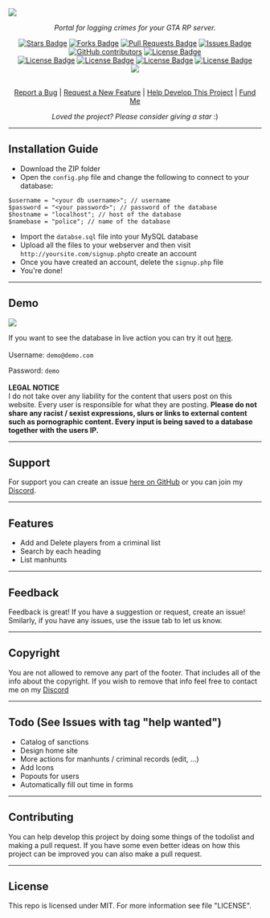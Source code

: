 <img src="https://rootk1d.xyz/github/police-database/banner.png">
<p align="center"><i>Portal for logging crimes for your GTA RP server.</i></p>
<div align="center">
  <a href="https://github.com/roo7k1d/Rp-police-database/stargazers"><img src="https://img.shields.io/github/stars/roo7k1d/rp-police-database?color=yellow" alt="Stars Badge"/></a>
<a href="https://github.com/roo7k1d/rp-police-database/network/members"><img src="https://img.shields.io/github/forks/roo7k1d/rp-police-database?color=orange" alt="Forks Badge"/></a>
<a href="https://github.com/roo7k1d/rp-police-database/pulls"><img src="https://img.shields.io/github/issues-pr/roo7k1d/rp-police-database" alt="Pull Requests Badge"/></a>
<a href="https://github.com/roo7k1d/rp-police-database/issues"><img src="https://img.shields.io/github/issues/roo7k1d/rp-police-database" alt="Issues Badge"/></a>
<a href="https://github.com/roo7k1d/rp-police-database/graphs/contributors"><img alt="GitHub contributors" src="https://img.shields.io/github/contributors/roo7k1d/rp-police-database?color=2b9348"></a>
<a href="https://github.com/roo7k1d/rp-police-database/blob/master/LICENSE"><img src="https://img.shields.io/github/license/roo7k1d/rp-police-database?color=2b9348" alt="License Badge"/></a>
<br>
<a href="https://github.com/roo7k1d/rp-police-database/"><img src="https://img.shields.io/github/repo-size/roo7k1d/rp-police-database?color=important" alt="License Badge"/></a>
<a href="https://github.com/roo7k1d/rp-police-database/"><img src="https://img.shields.io/tokei/lines/github/roo7k1d/rp-police-database?color=yellowgreen" alt="License Badge"/></a>
<a href="https://github.com/roo7k1d/rp-police-database/releases"><img src="https://img.shields.io/github/v/release/roo7k1d/rp-police-database?color=success" alt="License Badge"/></a>
<a href="https://github.com/roo7k1d/rp-police-database/commits"><img src="https://img.shields.io/github/last-commit/roo7k1d/rp-police-database" alt="License Badge"/></a>
<br>
<a href="https://discord.gg/QQaWvMkFbs"><img src="https://img.shields.io/discord/801802083757457418?logo=discord&label=discord"/></a>
</div>
<br>
<p align="center"><a href="https://github.com/roo7k1d/rp-police-database/issues">Report a Bug</a> | <a href="https://github.com/roo7k1d/rp-police-database/issues">Request a New Feature</a> | <a href="https://github.com/roo7k1d/rp-police-database/pulls">Help Develop This Project</a> | <a href="https://ko-fi.com/RootK1d">Fund Me</a></p>
<p align="center"><i>Loved the project? Please consider giving a star</i> :)</p>

<hr>

## Installation Guide
- Download the ZIP folder
- Open the `config.php` file and change the following to connect to your database:
```
$username = "<your db username>"; // username
$password = "<your password>"; // password of the database
$hostname = "localhost"; // host of the database
$namebase = "police"; // name of the database
```
- Import the `databse.sql` file into your MySQL database
- Upload all the files to your webserver and then visit `http://yoursite.com/signup.php`to create an account
- Once you have created an account, delete the `signup.php` file
- You're done!

<hr>

## Demo
<img src="https://i.imgur.com/pPQvdmu.png">

If you want to see the database in live action you can try it out [here](https://rootk1d.xyz/police).
<br>
<br>
Username: `demo@demo.com`

Password: `demo`
<br>
<br>
<b>LEGAL NOTICE</b>
<br>
I do not take over any liability for the content that users post on this website. Every user is responsible for what they are posting. <b>Please do not share any racist / sexist expressions, slurs or links to external content such as pornographic content. Every input is being saved to a database together with the users IP.</b>

<hr>

## Support
For support you can create an issue [here on GitHub](https://github.com/rootk1d/RP-Police-Database/issues) or you can join my [Discord](https://discord.gg/QQaWvMkFbs).

<hr>

## Features
- Add and Delete players from a criminal list
- Search by each heading
- List manhunts

<hr>

## Feedback
Feedback is great! If you have a suggestion or request, create an issue! Smilarly, if you have any issues, use the issue tab to let us know.

<hr>

## Copyright
You are not allowed to remove any part of the footer. That includes all of the info about the copyright. If you wish to remove that info feel free to contact me on my [Discord](https://discord.gg/QQaWvMkFbs)

<hr>

## Todo (See Issues with tag "help wanted")
- Catalog of sanctions
- Design home site
- More actions for manhunts / criminal records (edit, ...)
- Add Icons
- Popouts for users
- Automatically fill out time in forms

<hr>

## Contributing
You can help develop this project by doing some things of the todolist and making a pull request. If you have some even better ideas on how this project can be improved you can also make a pull request.

<hr>

## License
This repo is licensed under MIT. For more information see file "LICENSE".
